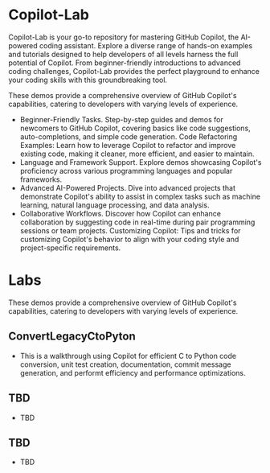 # Copilot-Lab
Copilot-Lab is your go-to repository for mastering GitHub Copilot, the AI-powered coding assistant. Explore a diverse range of hands-on examples and tutorials designed to help developers of all levels harness the full potential of Copilot. From beginner-friendly introductions to advanced coding challenges, Copilot-Lab provides the perfect playground to enhance your coding skills with this groundbreaking tool.

These demos provide a comprehensive overview of GitHub Copilot's capabilities, catering to developers with varying levels of experience.

- Beginner-Friendly Tasks. Step-by-step guides and demos for newcomers to GitHub Copilot, covering basics like code suggestions, auto-completions, and simple code generation.
Code Refactoring Examples: Learn how to leverage Copilot to refactor and improve existing code, making it cleaner, more efficient, and easier to maintain.
- Language and Framework Support. Explore demos showcasing Copilot's proficiency across various programming languages and popular frameworks.
- Advanced AI-Powered Projects. Dive into advanced projects that demonstrate Copilot's ability to assist in complex tasks such as machine learning, natural language processing, and data analysis.
- Collaborative Workflows. Discover how Copilot can enhance collaboration by suggesting code in real-time during pair programming sessions or team projects.
Customizing Copilot: Tips and tricks for customizing Copilot's behavior to align with your coding style and project-specific requirements.

# Labs
These demos provide a comprehensive overview of GitHub Copilot's capabilities, catering to developers with varying levels of experience.

## ConvertLegacyCtoPyton
- This is a walkthrough using Copilot for efficient C to Python code conversion, unit test creation, documentation, commit message generation, and performt efficiency and performance optimizations.

## TBD
- TBD

## TBD
- TBD
